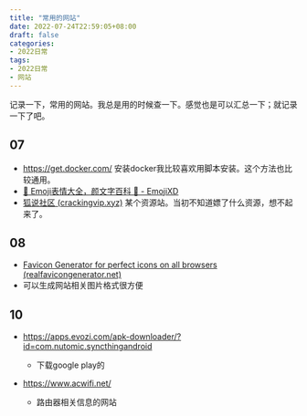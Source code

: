 ```yaml
---
title: "常用的网站"
date: 2022-07-24T22:59:05+08:00
draft: false
categories:
- 2022日常
tags:
- 2022日常
- 网站
---
```




记录一下，常用的网站。我总是用的时候查一下。感觉也是可以汇总一下；就记录一下了吧。



## 07

- https://get.docker.com/  安装docker我比较喜欢用脚本安装。这个方法也比较通用。
-  [🤣 Emoji表情大全，颜文字百科 💌 - EmojiXD](https://emojixd.com/) 
-   [狐说社区 (crackingvip.xyz)](https://www.crackingvip.xyz/)  某个资源站。当初不知道嫖了什么资源，想不起来了。

## 08

-  [Favicon Generator for perfect icons on all browsers (realfavicongenerator.net)](https://realfavicongenerator.net/) 
  - 可以生成网站相关图片格式很方便


## 10

- https://apps.evozi.com/apk-downloader/?id=com.nutomic.syncthingandroid
  - 下载google play的

-  https://www.acwifi.net/
   -  路由器相关信息的网站